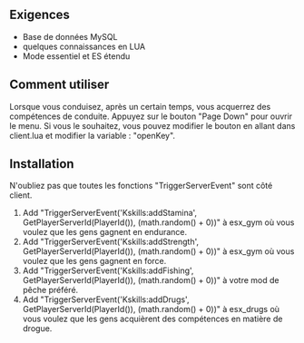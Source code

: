 ## Exigences
* Base de données MySQL
* quelques connaissances en LUA
* Mode essentiel et ES étendu

## Comment utiliser
Lorsque vous conduisez, après un certain temps, vous acquerrez des compétences de conduite.
Appuyez sur le bouton "Page Down" pour ouvrir le menu. Si vous le souhaitez, vous pouvez modifier le bouton en allant dans client.lua et modifier la variable : "openKey".

## Installation
N'oubliez pas que toutes les fonctions "TriggerServerEvent" sont côté client.
1. Add "TriggerServerEvent('Kskills:addStamina', GetPlayerServerId(PlayerId()), (math.random() + 0))" à esx_gym où vous voulez que les gens gagnent en endurance.
2. Add "TriggerServerEvent('Kskills:addStrength', GetPlayerServerId(PlayerId()), (math.random() + 0))" à esx_gym où vous voulez que les gens gagnent en force.
3. Add "TriggerServerEvent('Kskills:addFishing', GetPlayerServerId(PlayerId()), (math.random() + 0))" à votre mod de pêche préféré.
4. Add "TriggerServerEvent('Kskills:addDrugs', GetPlayerServerId(PlayerId()), (math.random() + 0))" à esx_drugs où vous voulez que les gens acquièrent des compétences en matière de drogue.


